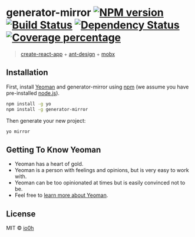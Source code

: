 # generator-mirror [![NPM version][npm-image]][npm-url] [![Build Status][travis-image]][travis-url] [![Dependency Status][daviddm-image]][daviddm-url] [![Coverage percentage][coveralls-image]][coveralls-url]
> [create-react-app](https://github.com/facebookincubator/create-react-app) + [ant-design](https://github.com/ant-design/ant-design) + [mobx](https://github.com/mobxjs/mobx) 

## Installation

First, install [Yeoman](http://yeoman.io) and generator-mirror using [npm](https://www.npmjs.com/) (we assume you have pre-installed [node.js](https://nodejs.org/)).

```bash
npm install -g yo
npm install -g generator-mirror
```

Then generate your new project:

```bash
yo mirror
```

## Getting To Know Yeoman

 * Yeoman has a heart of gold.
 * Yeoman is a person with feelings and opinions, but is very easy to work with.
 * Yeoman can be too opinionated at times but is easily convinced not to be.
 * Feel free to [learn more about Yeoman](http://yeoman.io/).

## License

MIT © [io0h](https://medium.com/@io0h)


[npm-image]: https://badge.fury.io/js/generator-mirror.svg
[npm-url]: https://npmjs.org/package/generator-mirror
[travis-image]: https://travis-ci.org/io0h/generator-mirror.svg?branch=master
[travis-url]: https://travis-ci.org/io0h/generator-mirror
[daviddm-image]: https://david-dm.org/io0h/generator-mirror.svg?theme=shields.io
[daviddm-url]: https://david-dm.org/io0h/generator-mirror
[coveralls-image]: https://coveralls.io/repos/io0h/generator-mirror/badge.svg
[coveralls-url]: https://coveralls.io/r/io0h/generator-mirror
